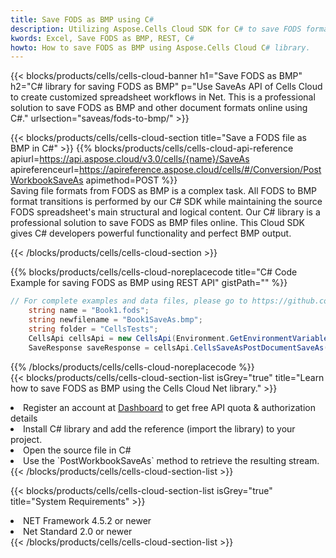 ```yaml
---
title: Save FODS as BMP using C# 
description: Utilizing Aspose.Cells Cloud SDK for C# to save FODS format file as BMP format file. 
kwords: Excel, Save FODS as BMP, REST, C#
howto: How to save FODS as BMP using Aspose.Cells Cloud C# library.
---
```



{{< blocks/products/cells/cells-cloud-banner h1="Save FODS as BMP" h2="C# library for saving FODS as BMP" p="Use SaveAs API of Cells Cloud to create customized spreadsheet workflows in Net. This is a professional solution to save FODS as BMP and other document formats online using C#." urlsection="saveas/fods-to-bmp/" >}}

{{< blocks/products/cells/cells-cloud-section  title="Save a FODS file as BMP in C#" >}}
{{% blocks/products/cells/cells-cloud-api-reference  apiurl=https://api.aspose.cloud/v3.0/cells/{name}/SaveAs  apireferenceurl=https://apireference.aspose.cloud/cells/#/Conversion/PostWorkbookSaveAs  apimethod=POST %}}
<br/>
Saving file formats from FODS as BMP is a complex task. All FODS to BMP format transitions is performed by our C# SDK while maintaining the source FODS spreadsheet's main structural and logical content. Our C# library is a professional solution to save FODS as BMP files online. This Cloud SDK gives C# developers powerful functionality and perfect BMP output.

{{< /blocks/products/cells/cells-cloud-section >}}

{{% blocks/products/cells/cells-cloud-noreplacecode title="C# Code Example for saving FODS as BMP using REST API" gistPath="" %}}
  
```cs
// For complete examples and data files, please go to https://github.com/aspose-cells-cloud/aspose-cells-cloud-dotnet/
    string name = "Book1.fods";
    string newfilename = "Book1SaveAs.bmp";
    string folder = "CellsTests";
    CellsApi cellsApi = new CellsApi(Environment.GetEnvironmentVariable("ProductClientId"), Environment.GetEnvironmentVariable("ProductClientSecret"));
    SaveResponse saveResponse = cellsApi.CellsSaveAsPostDocumentSaveAs(name, null, newfilename, null,null,folder);
```
  
{{% /blocks/products/cells/cells-cloud-noreplacecode  %}}
<br/>
{{< blocks/products/cells/cells-cloud-section-list isGrey="true"  title="Learn how to save FODS as BMP using the Cells Cloud Net library." >}}
<li>Register an account at <a href="https://dashboard.aspose.cloud/">Dashboard</a> to get free API quota & authorization details</li>
<li>Install C# library and add the reference (import the library) to your project.</li>
<li>Open the source file in C#</li>
<li>Use the `PostWorkbookSaveAs` method to retrieve the resulting stream.</li>
{{< /blocks/products/cells/cells-cloud-section-list >}}

{{< blocks/products/cells/cells-cloud-section-list isGrey="true"  title="System Requirements" >}}
<li>NET Framework 4.5.2 or newer</li>
<li>Net Standard 2.0 or newer</li>
{{< /blocks/products/cells/cells-cloud-section-list >}}
